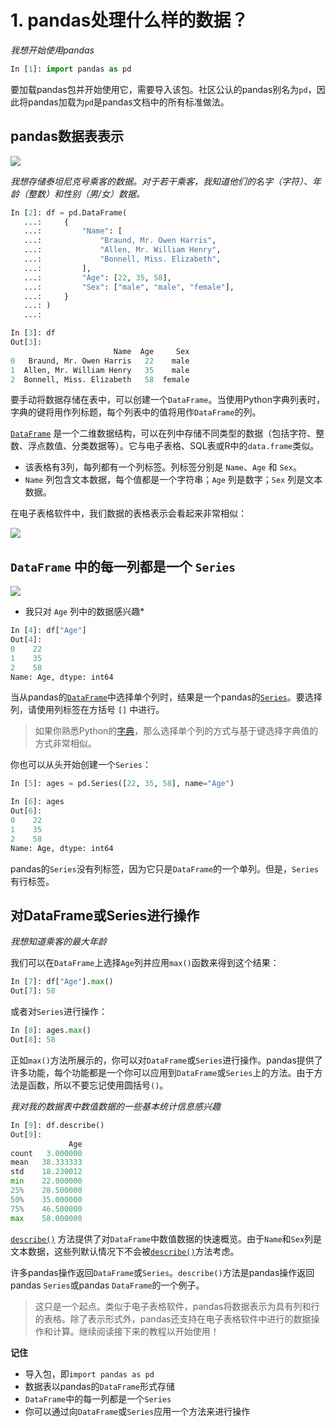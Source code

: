 # 1. pandas处理什么样的数据？

*我想开始使用pandas*

```python
In [1]: import pandas as pd
```

要加载pandas包并开始使用它，需要导入该包。社区公认的pandas别名为`pd`，因此将pandas加载为`pd`是pandas文档中的所有标准做法。

## pandas数据表表示

![](https://pandas.pydata.org/docs/_images/01_table_dataframe.svg)

*我想存储泰坦尼克号乘客的数据。对于若干乘客，我知道他们的名字（字符）、年龄（整数）和性别（男/女）数据。*

```python
In [2]: df = pd.DataFrame(
   ...:     {
   ...:         "Name": [
   ...:             "Braund, Mr. Owen Harris",
   ...:             "Allen, Mr. William Henry",
   ...:             "Bonnell, Miss. Elizabeth",
   ...:         ],
   ...:         "Age": [22, 35, 58],
   ...:         "Sex": ["male", "male", "female"],
   ...:     }
   ...: )
   ...: 

In [3]: df
Out[3]: 
                       Name  Age     Sex
0   Braund, Mr. Owen Harris   22    male
1  Allen, Mr. William Henry   35    male
2  Bonnell, Miss. Elizabeth   58  female
```

要手动将数据存储在表中，可以创建一个`DataFrame`。当使用Python字典列表时，字典的键将用作列标题，每个列表中的值将用作`DataFrame`的列。

[`DataFrame`](https://pandas.pydata.org/docs/reference/api/pandas.DataFrame.html#pandas.DataFrame) 是一个二维数据结构，可以在列中存储不同类型的数据（包括字符、整数、浮点数值、分类数据等）。它与电子表格、SQL表或R中的`data.frame`类似。

* 该表格有3列，每列都有一个列标签。列标签分别是 `Name`、`Age` 和 `Sex`。
* `Name` 列包含文本数据，每个值都是一个字符串；`Age` 列是数字；`Sex` 列是文本数据。

在电子表格软件中，我们数据的表格表示会看起来非常相似：

![](https://pandas.pydata.org/docs/_images/01_table_spreadsheet.png)

## `DataFrame` 中的每一列都是一个 `Series`

![](https://pandas.pydata.org/docs/_images/01_table_series.svg)

* 我只对 `Age` 列中的数据感兴趣*

```python
In [4]: df["Age"]
Out[4]: 
0    22
1    35
2    58
Name: Age, dtype: int64
```

当从pandas的[`DataFrame`](https://pandas.pydata.org/docs/reference/api/pandas.DataFrame.html#pandas.DataFrame)中选择单个列时，结果是一个pandas的[`Series`](https://pandas.pydata.org/docs/reference/api/pandas.Series.html#pandas.Series)。要选择列，请使用列标签在方括号 `[]` 中进行。

> 如果你熟悉Python的[字典](https://docs.python.org/3/tutorial/datastructures.html#tut-dictionaries)，那么选择单个列的方式与基于键选择字典值的方式非常相似。

你也可以从头开始创建一个`Series`：

```python
In [5]: ages = pd.Series([22, 35, 58], name="Age")

In [6]: ages
Out[6]: 
0    22
1    35
2    58
Name: Age, dtype: int64
```

pandas的`Series`没有列标签，因为它只是`DataFrame`的一个单列。但是，`Series`有行标签。

## 对DataFrame或Series进行操作

*我想知道乘客的最大年龄*

我们可以在`DataFrame`上选择`Age`列并应用`max()`函数来得到这个结果：

```python
In [7]: df["Age"].max()
Out[7]: 58
```

或者对`Series`进行操作：

```python
In [8]: ages.max()
Out[8]: 58
```

正如`max()`方法所展示的，你可以对`DataFrame`或`Series`进行操作。pandas提供了许多功能，每个功能都是一个你可以应用到`DataFrame`或`Series`上的方法。由于方法是函数，所以不要忘记使用圆括号`()`。

*我对我的数据表中数值数据的一些基本统计信息感兴趣*

```python
In [9]: df.describe()
Out[9]: 
             Age
count   3.000000
mean   38.333333
std    18.230012
min    22.000000
25%    28.500000
50%    35.000000
75%    46.500000
max    58.000000
```

[`describe()`](https://pandas.pydata.org/docs/reference/api/pandas.DataFrame.describe.html#pandas.DataFrame.describe) 方法提供了对`DataFrame`中数值数据的快速概览。由于`Name`和`Sex`列是文本数据，这些列默认情况下不会被[`describe()`](https://pandas.pydata.org/docs/reference/api/pandas.DataFrame.describe.html#pandas.DataFrame.describe)方法考虑。

许多pandas操作返回`DataFrame`或`Series`。`describe()`方法是pandas操作返回pandas `Series`或pandas `DataFrame`的一个例子。

> 这只是一个起点。类似于电子表格软件，pandas将数据表示为具有列和行的表格。除了表示形式外，pandas还支持在电子表格软件中进行的数据操作和计算。继续阅读接下来的教程以开始使用！

**记住**

- 导入包，即`import pandas as pd`
- 数据表以pandas的`DataFrame`形式存储
- `DataFrame`中的每一列都是一个`Series`
- 你可以通过向`DataFrame`或`Series`应用一个方法来进行操作